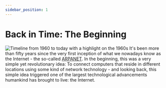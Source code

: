 ```yaml
---
sidebar_position: 1
---
```


# Back in Time: The Beginning

![Timeline from 1960 to today with a highlight on the 1960s](/img/01_webprog/timeline_60s_highlight.png)
It's been more than fifty years since the very first inception of what we nowadays know as the Internet - the so-called [ARPANET](https://www.darpa.mil/about-us/timeline/arpanet). In the beginning, this was a very simple yet revolutionary idea: To connect computers that reside in different locations using some kind of network technology - and looking back, this simple idea triggered one of the largest technological advancements humankind has brought to live: the Internet.

